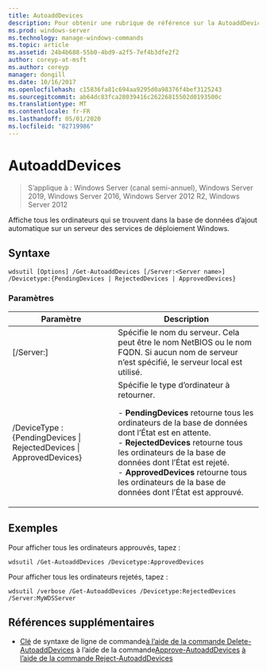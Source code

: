 ```yaml
---
title: AutoaddDevices
description: Pour obtenir une rubrique de référence sur la AutoaddDevices, qui affiche tous les ordinateurs qui se trouvent dans la base de données d’ajout automatique sur un serveur des services de déploiement Windows.
ms.prod: windows-server
ms.technology: manage-windows-commands
ms.topic: article
ms.assetid: 24b4b688-55b0-4bd9-a2f5-7ef4b3dfe2f2
author: coreyp-at-msft
ms.author: coreyp
manager: dongill
ms.date: 10/16/2017
ms.openlocfilehash: c15836fa81c694aa9295d0a98376f4bef3125243
ms.sourcegitcommit: ab64dc83fca28039416c26226815502d0193500c
ms.translationtype: MT
ms.contentlocale: fr-FR
ms.lasthandoff: 05/01/2020
ms.locfileid: "82719986"
---
```

# <a name="get-autoadddevices"></a>AutoaddDevices

> S’applique à : Windows Server (canal semi-annuel), Windows Server 2019, Windows Server 2016, Windows Server 2012 R2, Windows Server 2012

Affiche tous les ordinateurs qui se trouvent dans la base de données d’ajout automatique sur un serveur des services de déploiement Windows.

## <a name="syntax"></a>Syntaxe
```
wdsutil [Options] /Get-AutoaddDevices [/Server:<Server name>] /Devicetype:{PendingDevices | RejectedDevices | ApprovedDevices}
```
### <a name="parameters"></a>Paramètres
|Paramètre|Description|
|-------|--------|
|[/Server:<Server name>]|Spécifie le nom du serveur. Cela peut être le nom NetBIOS ou le nom FQDN. Si aucun nom de serveur n’est spécifié, le serveur local est utilisé.|
|/DeviceType : {PendingDevices &#124; RejectedDevices &#124; ApprovedDevices}|Spécifie le type d’ordinateur à retourner.<p>-   **PendingDevices** retourne tous les ordinateurs de la base de données dont l’État est en attente.<br />-   **RejectedDevices** retourne tous les ordinateurs de la base de données dont l’État est rejeté.<br />-   **ApprovedDevices** retourne tous les ordinateurs de la base de données dont l’État est approuvé.|
## <a name="examples"></a>Exemples
Pour afficher tous les ordinateurs approuvés, tapez :
```
wdsutil /Get-AutoaddDevices /Devicetype:ApprovedDevices
```
Pour afficher tous les ordinateurs rejetés, tapez :
```
wdsutil /verbose /Get-AutoaddDevices /Devicetype:RejectedDevices /Server:MyWDSServer
```
## <a name="additional-references"></a>Références supplémentaires
- [Clé](command-line-syntax-key.md)
de syntaxe de ligne de commande[à l’aide de la commande Delete-AutoaddDevices](using-the-delete-autoadddevices-command.md)
à l’aide de la commande[Approve-AutoaddDevices](using-the-approve-autoadddevices-command.md)
[à l’aide de la commande Reject-AutoaddDevices](using-the-reject-autoadddevices-command.md)
